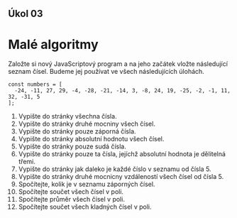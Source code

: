 ## Úkol 03

# Malé algoritmy
Založte si nový JavaScriptový program a na jeho začátek vložte následující seznam čísel. Budeme jej používat ve všech následujících úlohách.

    const numbers = [
      -24, -11, 27, 29, -4, -28, -21, -14, 3, -8, 24, 19, -25, -2, -1, 11, 32, -31, 5
    ];
1. Vypište do stránky všechna čísla.
2. Vypište do stránky druhé mocniny všech čísel.
3. Vypište do stránky pouze záporná čísla.
4. Vypište do stránky absolutní hodnotu všech čísel.
5. Vypište do stránky pouze sudá čísla.
6. Vypište do stránky pouze ta čísla, jejíchž absolutní hodnota je dělitelná třemi.
7. Vypište do stránky jak daleko je každé číslo v seznamu od čísla 5.
8. Vypište do stránky druhé mocnicny vzdáleností všech čísel od čísla 5.
9. Spočítejte, kolik je v seznamu záporných čísel.
10. Spočítejte součet všech čísel v poli.
11. Spočítejte průměr všech čísel v poli.
12. Spočítejte součet všech kladných čísel v poli.
